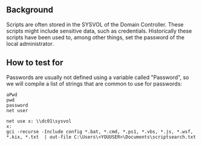 

## Background

Scripts are often stored in the SYSVOL of the Domain Controller. These scripts might include sensitive data, such as credentials. Historically these scripts have been used to, among other things, set the password of the local administrator.



## How to test for

Passwords are usually not defined using a variable called "Password", so we will compile a list of strings that are common to use for passwords:


```
aPwd
pwd
password
net user
```

```
net use x: \\dc01\sysvol
x:
gci -recurse -Include config *.bat, *.cmd, *.ps1, *.vbs, *.js, *.wsf, *.kix, *.txt  | out-file C:\Users\<YOUUSER>\Documents\scriptsearch.txt
```